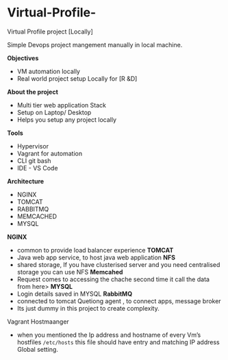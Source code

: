 # Virtual-Profile-
Virtual Profile project [Locally]

Simple Devops project mangement manually in local machine.

**Objectives**
- VM automation locally
- Real world project setup Locally for [R &D]

**About the project**
- Multi tier web application Stack
- Setup on Laptop/ Desktop
- Helps you setup any project locally

**Tools**
- Hypervisor
- Vagrant for automation
- CLI git bash
- IDE - VS Code


**Architecture**
- NGINX
- TOMCAT
- RABBITMQ
- MEMCACHED
- MYSQL

 **NGINX** 
 - common to provide load balancer experience 
 **TOMCAT**
 - Java web app service, to host java web application
**NFS**
 - shared storage, If you have clusterised server and you need centralised storage you can use NFS
 **Memcahed** 
 - Request comes to accessing the chache second time it call the data from here>
**MYSQL**
- Login details saved in MYSQL 
**RabbitMQ** 
- connected to tomcat Quetiong agent , to connect apps, message broker
- Its just dummy in this project to create complexity.


Vagrant Hostmaanger
- when you mentioned the Ip address and hostname of every Vm’s hostfiles `/etc/hosts` this file should have entry and matching IP address
Global setting.
